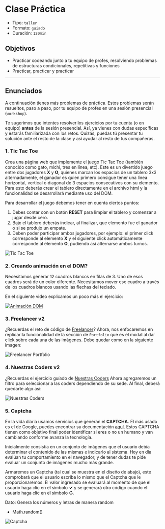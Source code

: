# Clase Práctica

- Tipo: `taller`
- Formato: `guiado`
- Duración: `120min`

## Objetivos

- Practicar codeando junto a tu equipo de profes, resolviendo problemas de
  estructuras condicionales, repetitivas y funciones
- Practicar, practicar y practicar

***

## Enunciados

A continuación tienes más problemas de práctica. Estos problemas serán
resueltos, paso a paso, por tu equipo de profes en una sesión presencial
(`workshop`).

Te sugerimos que intentes resolver los ejercicios por tu cuenta (o en equipo)
**antes** de la sesión presencial. Así, ya vienes con dudas específicas y
estarás familiarizada con los retos. Quizás, puedas tú presentar tu solución
ante el resto de la clase y así ayudar al resto de tus compañeras.

### 1. Tic Tac Toe

Crea una página web que implemente el juego Tic Tac Toe (también conocido como
gato, michi, tres en línea, etc). Este es un divertido juego entre dos jugadores
**X** y **O**, quienes marcan los espacios de un tablero 3x3 alternadamente,
el ganador es quien primero consigue tener una línea horizontal, vertical o
diagonal de 3 espacios consecutivos con su elemento.
Para esto deberás crear el tablero directamente en el archivo html y la
funcionalidad se desarrollará mediante uso del DOM.

Para desarrollar el juego debemos tener en cuenta ciertos puntos:

1. Debes contar con un botón **RESET** para limpiar el tablero y comenzar a
   jugar desde cero.
2. Bajo el tablero deberás indicar, al finalizar, que elemento fue el ganador
   o si se produjo un empate.
3. Deben poder participar ambos jugadores, por ejemplo: el primer click
   corresponde al elemento **X** y el siguiente click automáticamente
   corresponde al elemento **O**, pudiendo así alternarse ambos turnos.

![Tic Tac Toe](https://d30y9cdsu7xlg0.cloudfront.net/png/25029-200.png)

### 2. Creando animación en el DOM?

Necesitamos generar 12 cuadros blancos en filas de 3. Uno de esos cuadros
será de un color diferente. Necesitamos mover ese cuadro a través de los
cuadros blancos usando las flechas del teclado.

En el siguiente video explicamos un poco más el ejercicio:

[![Animación DOM](https://img.youtube.com/vi/LtfSKzCjCC4/0.jpg)](https://www.youtube.com/watch?v=LtfSKzCjCC4)

### 3. Freelancer v2

¿Recuerdas el reto de código de [Freelancer](https://github.com/Laboratoria-learning/freelancer)?
Ahora, nos enfocaremos en replicar la funcionalidad de la sección de `Portfolio`
que es el modal al dar click sobre cada una de las imágenes. Debe quedar como
en la siguiente imagen:

![Freelancer Portfolio](https://media.giphy.com/media/xT9IgDSValpayTy8QE/giphy.gif)

### 4. Nuestras Coders v2

¿Recuerdas el ejercicio guíado de [Nuestras Coders](https://lms.laboratoria.la/cohorts/test/courses/interactive-site/00-html-and-css/14-guided-exercises)
Ahora agregaremos un filtro para seleccionar a las coders dependiendo de su sede.
Al final, deberá quedarte algo así:

![Nuestras Coders](https://media.giphy.com/media/xT9IgwHr6d1LObJt16/giphy.gif)

### 5. Captcha

En la vida diaria usamos servicios que generan el **CAPTCHA**. 
El más usado es el de Google, puedes encontrar su documentación [aquí](https://developers.google.com/recaptcha/docs/display?authuser=1).
Estos CAPTCHA tienen como objetivo final poder identificar si eres o no un
humano y van cambiando conforme avanza la tecnología.

Inicialmente consistía en un conjunto de imágenes que el usuario debía
determinar el contenido de las mismas e indicarlo al sistema. Hoy en día
evalúan tu comportamiento en el navegador, y de tener dudas te pide evaluar un
conjunto de imágenes mucho más grande.

Armaremos un Captcha (tal cual se muestra en el diseño de abajo), este
comprobará que el usuario escriba lo mismo que el Captcha que le
proporcionaremos. El valor ingresado se evaluará al momento de que el usuario
haga clic en el símbolo **✓** y se generará otro código cuando el usuario haga
clic en el símbolo **↻**.

Dato: Genera los números y letras de manera random

- [Math.random()](https://developer.mozilla.org/en-US/docs/Web/JavaScript/Reference/Global_Objects/Math/random)

![Captcha](https://fotos.subefotos.com/299269b4ed8aac7e0a445f0c76355612o.gif)